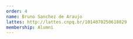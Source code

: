 ```yaml
---
order: 4
name: Bruno Sanchez de Araujo
lattes: http://lattes.cnpq.br/1014070250618829
membership: Alumni
---
```

